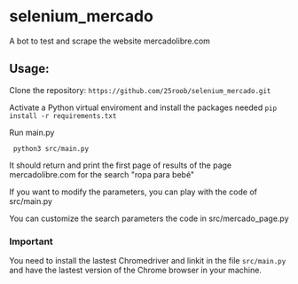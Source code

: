 # selenium_mercado
A bot to test and scrape the website mercadolibre.com

## Usage:
Clone the repository:
`https://github.com/25roob/selenium_mercado.git `

Activate a Python virtual enviroment and install the packages needed
`pip install -r requirements.txt `

Run main.py

` python3 src/main.py`

It should return and print the first page of results of the page mercadolibre.com for the search "ropa para bebé"

If you want to modify the parameters, you can play with the code of src/main.py

You can customize the search parameters the code in src/mercado_page.py

### **Important**
You need to install the lastest Chromedriver and linkit in the file `src/main.py` and have the lastest version of the Chrome browser in your machine.